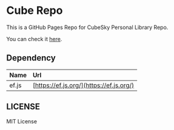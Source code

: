 # Cube Repo
This is a GitHub Pages Repo for CubeSky Personal Library Repo.

You can check it [here](https://cubesky-mvn.github.io/).

## Dependency

| Name  | Url                                      |
| :--   | :--                                      |
| ef.js | [https://ef.js.org/](https://ef.js.org/) |

## LICENSE
MIT License